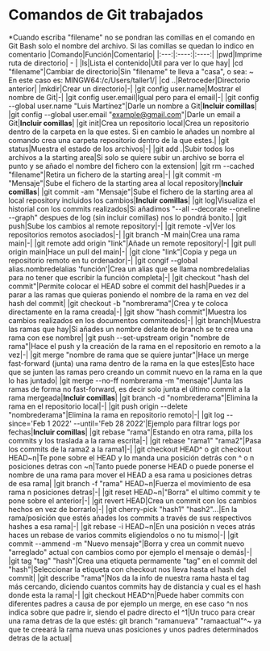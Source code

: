 # Comandos de Git trabajados
\*Cuando escriba "filename" no se pondran las comillas en el comando en Git Bash solo el nombre del archivo. Si las comillas se quedan lo indico en comentario
|Comando|Función|Comentario|
|:---:|:----:|:----:|
|pwd|Imprime ruta de directorio| - |
|ls|Lista el contenido|Útil para ver lo que hay|
|cd "filename"|Cambiar de directorio|Sin "filename" te lleva a "casa", o sea: ~ En este caso es: MINGW64:/c/Users/taller1/|
|cd ..|Retroceder|Directorio anterior|
|mkdir|Crear un directorio|-|
|git config user.name|Mostrar el nombre de Git|-|
|git config user.email|Igual pero para el email|-|
|git config --global user.name "Luis Martínez"|Darle un nombre a Git|**Incluir comillas**|
|git config --global user.email "example@gmail.com"|Darle un email a Git|**Incluir comillas**|
|git init|Crea un repositorio local|Crea un repositorio dentro de la carpeta en la que estes. Si en cambio le añades un nombre al comando crea una carpeta  repositorio dentro de la que estes.|
|git status|Muestra el estado de los archivos|-|
|git add .|Subir todos los archivos a la starting area|Si solo se quiere subir un archivo se borra el punto y se añado el nombre del fichero con la extension|
|git rm --cached "filename"|Retira un fichero de la starting area|-|
|git commit -m "Mensaje"|Sube el fichero de la starting area al local repository|**Incluir comillas**|
|git commit -am "Mensaje"|Sube el fichero de la starting area al local repository incluidos los cambios|**Incluir comillas**|
|git log|Visualiza el historial con los commits realizados|Si añadimos "--all --decorate --oneline --graph" despues de log (sin incluir comillas) nos lo pondrá bonito.|
|git push|Sube los cambios al remote repository|-|
|git remote -v|Ver los repositorios remotos asociados|-|
|git branch -M main|Crea una rama main|-|
|git remote add origin "link"|Añade un remote repository|-|
|git pull origin main|Hace un pull del main|-|
|git clone "link"|Copia y pega un repositorio remoto en tu ordenador|-|
|git congif --global alias.nombredelalias 'función'|Crea un alias que se llama nombredelalias para no tener que escribir la función completa|-|
|git checkout "hash del commit"|Permite colocar el HEAD sobre el commit del hash|Puedes ir a parar a las ramas que quieras poniendo el nombre de la rama en vez del hash del commit|
|git checkout -b "nombrerama"|Crea y te coloca directamente en la rama creada|-|
|git show "hash commit"|Muestra los cambios realizados en los documentos commiteados|-|
|git branch|Muestra las ramas que hay|Si añades un nombre delante de branch se te crea una rama con ese nombre|
|git push --set-upstream origin "nombre de rama"|Hace el push y la creación de la rama en el repositorio en remoto a la vez|-|
|git merge "nombre de rama que se quiere juntar"|Hace un merge fast-forward (junta) una rama dentro de la rama en la que estes|Esto hace que se junten las ramas pero creando un commit nuevo en la rama en la que lo has juntado|
|git merge --no-ff nombrerama -m "mensaje"|Junta las ramas de forma no fast-forward, es decir solo junta el último commit a la rama mergeada|**Incluir comillas**|
|git branch -d "nombrederama"|Elimina la rama en el repositorio local|-|
|git push origin --delete "nombrederama"|Elimina la rama en repositorio remoto|-|
|git log --since='Feb 1 2022' --until='Feb 28 2022'|Ejemplo para filtrar logs por fechas|**Incluir comillas**|
|git rebase "rama"|Estando en otra rama, pilla los commits y los traslada a la rama escrita|-|
|git rebase "rama1" "rama2"|Pasa los commits de la rama2 a la rama1|-|
|git checkout HEAD^ o git checkout HEAD~n|Te pone sobre el HEAD y lo manda una posición detrás con ^ o n posiciones detras con ~n|Tanto puede ponerse HEAD o puede ponerse el nombre de una rama para mover el HEAD a esa rama u posiciones detras de esa rama|
|git branch -f "rama" HEAD~n|Fuerza el movimiento de esa rama n posiciones detras|-|
|git reset HEAD~n|"Borra" el ultimo commit y te pone sobre el anterior|-|
|git revert HEAD|Crea un commit con los cambios hechos en vez de borrarlo|-|
|git cherry-pick "hash1" "hash2"...|En la rama/posición que estés añades los commits a través de sus respectivos hashes a esa rama|-|
|git rebase -i HEAD~n|En una posición n veces atrás haces un rebase de varios commits eligiendolos o no tu mismo|-|
|git commit --ammend -m "Nuevo mensaje"|Borra y crea un commit nuevo "arreglado" actual con cambios como por ejemplo el mensaje o demás|-|
|git tag "tag" "hash"|Crea una etiqueta permamente "tag" en el commit del "hash"|Seleccionar la etiqueta con checkout nos lleva hasta el hash del commit|
|git describe "rama"|Nos da la info de nuestra rama hasta el tag más cercando, diciendo cuantos commits hay de distancia y cual es el hash donde esta la rama|-|
|git checkout HEAD^n|Puede haber commits con diferentes padres a causa de por ejemplo un merge, en ese caso ^n nos indica sobre que padre ir, siendo el padre directo el ^1|Un truco para crear una rama detras de la que estés: git branch "ramanueva" "ramaactual"^~ ya que te creeará la rama nueva unas posiciones y unos padres determinados detras de la actual|
